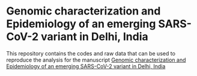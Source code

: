 # Genomic characterization and Epidemiology of an emerging SARS-CoV-2 variant in Delhi, India
This repository contains the codes and raw data that can be used to reproduce the analysis for the manuscript [Genomic characterization and Epidemiology of an emerging SARS-CoV-2 variant in Delhi, India](https://www.medrxiv.org/content/10.1101/2021.06.02.21258076v2.full-text) 
